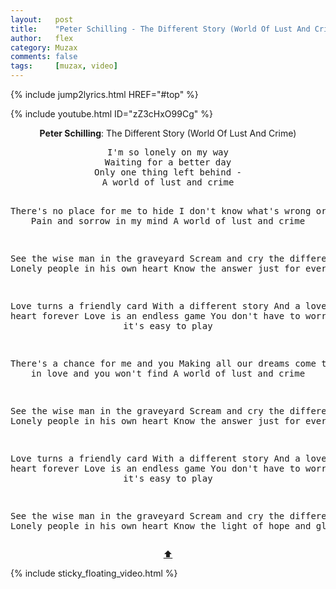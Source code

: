 ```yaml
---
layout:   post
title:    "Peter Schilling - The Different Story (World Of Lust And Crime)"
author:   flex
category: Muzax
comments: false
tags:     [muzax, video]
---
```


{% include jump2lyrics.html HREF="#top" %}

{% include youtube.html ID="zZ3cHxO99Cg" %}

<!-- break -->

<a id="top"></a>
<div id="lyrics"><div class="lyricsheader" style=""><p><center><b>Peter Schilling</b>: The Different Story (World Of Lust And Crime)</center></p></div>
<center><pre>
I'm so lonely on my way
Waiting for a better day
Only one thing left behind -
A world of lust and crime

There's no place for me to hide
I don't know what's wrong or right
Pain and sorrow in my mind
A world of lust and crime

See the wise man in the graveyard
Scream and cry the different story
Lonely people in his own heart
Know the answer just for everything

Love turns a friendly card
With a different story
And a love in your heart
forever
Love is an endless game
You don't have to worry
'cause it's easy to play

There's a chance for me and you
Making all our dreams come true
Trust in love and you won't find
A world of lust and crime

See the wise man in the graveyard
Scream and cry the different story
Lonely people in his own heart
Know the answer just for everything

Love turns a friendly card
With a different story
And a love in your heart
forever
Love is an endless game
You don't have to worry
'cause it's easy to play

See the wise man in the graveyard
Scream and cry the different story
Lonely people in his own heart
Know the light of hope and glory
</pre>
<a href="#top">⬆</a></center></div>

<div class="sticky_floating_video"></div>
{% include sticky_floating_video.html %}